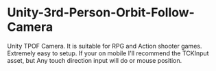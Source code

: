 # Unity-3rd-Person-Orbit-Follow-Camera
Unity TPOF Camera. It is suitable for RPG and Action shooter games. Extremely easy to setup. If your on mobile I'll recommend the TCKInput asset, but Any touch direction input will do or mouse position.
